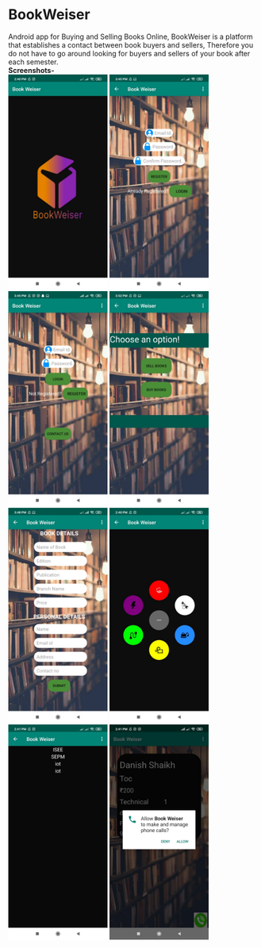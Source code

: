 # BookWeiser
Android app for Buying and Selling Books Online, 
BookWeiser is a platform that establishes a contact between book buyers and sellers,
Therefore you do not have to go around looking for buyers and sellers of your book after each semester.<br/>
**Screenshots-**<br/>
<img src="splashhh.jpg" width="200">
<img src="login.jpeg" width="200">
<img src="loginn.jpeg" width="200">
<img src="option.jpeg" width="200"><br/>
<img src="form.jpeg" width="200">
<img src="circle.jpg" width="200">
<img src="book.jpg" width="200">
<img src="call.jpg" width="200">
